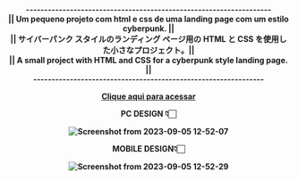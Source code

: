 <strong> 
<div align="center"> 
     ------------------------------------------------------------------- <br>
   || Um pequeno projeto com html e css de uma landing page com um estilo cyberpunk. || <br> 
  || サイバーパンク スタイルのランディング ページ用の HTML と CSS を使用した小さなプロジェクト。||<br>
 || A small project with HTML and CSS for a cyberpunk style landing page.  || <br>
                --------------------------------------------------------------- <br>
  
[Clique aqui para acessar](https://luckxsz.github.io/CyberPunk-Login-Page/)

PC DESIGN  👇🏻 <br>

![Screenshot from 2023-09-05 12-52-07](https://github.com/LuckxSz/CyberPunk-Login-Page/assets/135531180/f16a061e-208f-4b32-9098-f21f80a9613f)

MOBILE DESIGN👇🏻 <br>

![Screenshot from 2023-09-05 12-52-29](https://github.com/LuckxSz/CyberPunk-Login-Page/assets/135531180/273a4450-9928-4771-8454-50c5d247158d)
</div>

<strong/>
